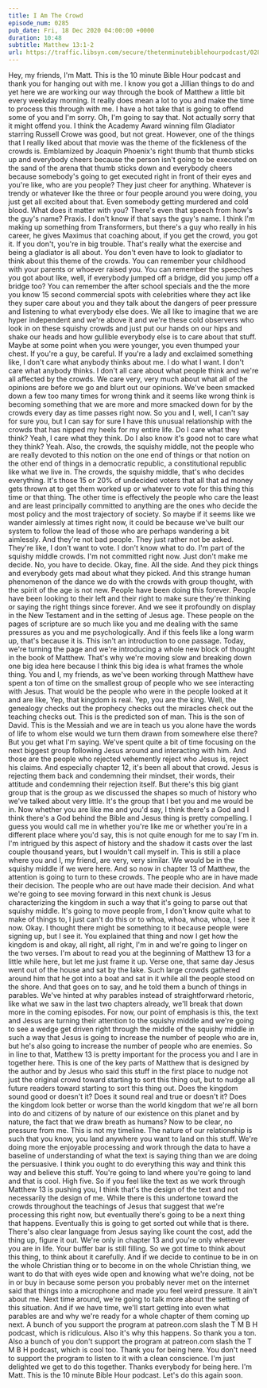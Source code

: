 ```yaml
---
title: I Am The Crowd
episode_num: 0285
pub_date: Fri, 18 Dec 2020 04:00:00 +0000
duration: 10:48
subtitle: Matthew 13:1-2
url: https://traffic.libsyn.com/secure/thetenminutebiblehourpodcast/0285_-_I_Am_The_Crowd.mp3
---
```


 Hey, my friends, I'm Matt. This is the 10 minute Bible Hour podcast and thank you for hanging out with me. I know you got a Jillian things to do and yet here we are working our way through the book of Matthew a little bit every weekday morning. It really does mean a lot to you and make the time to process this through with me. I have a hot take that is going to offend some of you and I'm sorry. Oh, I'm going to say that. Not actually sorry that it might offend you. I think the Academy Award winning film Gladiator starring Russell Crowe was good, but not great. However, one of the things that I really liked about that movie was the theme of the fickleness of the crowds is. Emblamized by Joaquin Phoenix's right thumb that thumb sticks up and everybody cheers because the person isn't going to be executed on the sand of the arena that thumb sticks down and everybody cheers because somebody's going to get executed right in front of their eyes and you're like, who are you people? They just cheer for anything. Whatever is trendy or whatever like the three or four people around you were doing, you just get all excited about that. Even somebody getting murdered and cold blood. What does it matter with you? There's even that speech from how's the guy's name? Praxis. I don't know if that says the guy's name. I think I'm making up something from Transformers, but there's a guy who really in his career, he gives Maximus that coaching about, if you get the crowd, you got it. If you don't, you're in big trouble. That's really what the exercise and being a gladiator is all about. You don't even have to look to gladiator to think about this theme of the crowds. You can remember your childhood with your parents or whoever raised you. You can remember the speeches you got about like, well, if everybody jumped off a bridge, did you jump off a bridge too? You can remember the after school specials and the the more you know 15 second commercial spots with celebrities where they act like they super care about you and they talk about the dangers of peer pressure and listening to what everybody else does. We all like to imagine that we are hyper independent and we're above it and we're these cold observers who look in on these squishy crowds and just put our hands on our hips and shake our heads and how gullible everybody else is to care about that stuff. Maybe at some point when you were younger, you even thumped your chest. If you're a guy, be careful. If you're a lady and exclaimed something like, I don't care what anybody thinks about me. I do what I want. I don't care what anybody thinks. I don't all care about what people think and we're all affected by the crowds. We care very, very much about what all of the opinions are before we go and blurt out our opinions. We've been smacked down a few too many times for wrong think and it seems like wrong think is becoming something that we are more and more smacked down for by the crowds every day as time passes right now. So you and I, well, I can't say for sure you, but I can say for sure I have this unusual relationship with the crowds that has nipped my heels for my entire life. Do I care what they think? Yeah, I care what they think. Do I also know it's good not to care what they think? Yeah. Also, the crowds, the squishy middle, not the people who are really devoted to this notion on the one end of things or that notion on the other end of things in a democratic republic, a constitutional republic like what we live in. The crowds, the squishy middle, that's who decides everything. It's those 15 or 20% of undecided voters that all that ad money gets thrown at to get them worked up or whatever to vote for this thing this time or that thing. The other time is effectively the people who care the least and are least principally committed to anything are the ones who decide the most policy and the most trajectory of society. So maybe if it seems like we wander aimlessly at times right now, it could be because we've built our system to follow the lead of those who are perhaps wandering a bit aimlessly. And they're not bad people. They just rather not be asked. They're like, I don't want to vote. I don't know what to do. I'm part of the squishy middle crowds. I'm not committed right now. Just don't make me decide. No, you have to decide. Okay, fine. All the side. And they pick things and everybody gets mad about what they picked. And this strange human phenomenon of the dance we do with the crowds with group thought, with the spirit of the age is not new. People have been doing this forever. People have been looking to their left and their right to make sure they're thinking or saying the right things since forever. And we see it profoundly on display in the New Testament and in the setting of Jesus age. These people on the pages of scripture are so much like you and me dealing with the same pressures as you and me psychologically. And if this feels like a long warm up, that's because it is. This isn't an introduction to one passage. Today, we're turning the page and we're introducing a whole new block of thought in the book of Matthew. That's why we're moving slow and breaking down one big idea here because I think this big idea is what frames the whole thing. You and I, my friends, as we've been working through Matthew have spent a ton of time on the smallest group of people who we see interacting with Jesus. That would be the people who were in the people looked at it and are like, Yep, that kingdom is real. Yep, you are the king. Well, the genealogy checks out the prophecy checks out the miracles check out the teaching checks out. This is the predicted son of man. This is the son of David. This is the Messiah and we are in teach us you alone have the words of life to whom else would we turn them drawn from somewhere else there? But you get what I'm saying. We've spent quite a bit of time focusing on the next biggest group following Jesus around and interacting with him. And those are the people who rejected vehemently reject who Jesus is, reject his claims. And especially chapter 12, it's been all about that crowd. Jesus is rejecting them back and condemning their mindset, their words, their attitude and condemning their rejection itself. But there's this big giant group that is the group as we discussed the shapes so much of history who we've talked about very little. It's the group that I bet you and me would be in. Now whether you are like me and you'd say, I think there's a God and I think there's a God behind the Bible and Jesus thing is pretty compelling. I guess you would call me in whether you're like me or whether you're in a different place where you'd say, this is not quite enough for me to say I'm in. I'm intrigued by this aspect of history and the shadow it casts over the last couple thousand years, but I wouldn't call myself in. This is still a place where you and I, my friend, are very, very similar. We would be in the squishy middle if we were here. And so now in chapter 13 of Matthew, the attention is going to turn to these crowds. The people who are in have made their decision. The people who are out have made their decision. And what we're going to see moving forward in this next chunk is Jesus characterizing the kingdom in such a way that it's going to parse out that squishy middle. It's going to move people from, I don't know quite what to make of things to, I just can't do this or to whoa, whoa, whoa, whoa, I see it now. Okay. I thought there might be something to it because people were signing up, but I see it. You explained that thing and now I get how the kingdom is and okay, all right, all right, I'm in and we're going to linger on the two verses. I'm about to read you at the beginning of Matthew 13 for a little while here, but let me just frame it up. Verse one, that same day Jesus went out of the house and sat by the lake. Such large crowds gathered around him that he got into a boat and sat in it while all the people stood on the shore. And that goes on to say, and he told them a bunch of things in parables. We've hinted at why parables instead of straightforward rhetoric, like what we saw in the last two chapters already, we'll break that down more in the coming episodes. For now, our point of emphasis is this, the text and Jesus are turning their attention to the squishy middle and we're going to see a wedge get driven right through the middle of the squishy middle in such a way that Jesus is going to increase the number of people who are in, but he's also going to increase the number of people who are enemies. So in line to that, Matthew 13 is pretty important for the process you and I are in together here. This is one of the key parts of Matthew that is designed by the author and by Jesus who said this stuff in the first place to nudge not just the original crowd toward starting to sort this thing out, but to nudge all future readers toward starting to sort this thing out. Does the kingdom sound good or doesn't it? Does it sound real and true or doesn't it? Does the kingdom look better or worse than the world kingdom that we're all born into do and citizens of by nature of our existence on this planet and by nature, the fact that we draw breath as humans? Now to be clear, no pressure from me. This is not my timeline. The nature of our relationship is such that you know, you land anywhere you want to land on this stuff. We're doing more the enjoyable processing and work through the data to have a baseline of understanding of what the text is saying thing than we are doing the persuasive. I think you ought to do everything this way and think this way and believe this stuff. You're going to land where you're going to land and that is cool. High five. So if you feel like the text as we work through Matthew 13 is pushing you, I think that's the design of the text and not necessarily the design of me. While there is this undertone toward the crowds throughout the teachings of Jesus that suggest that we're processing this right now, but eventually there's going to be a next thing that happens. Eventually this is going to get sorted out while that is there. There's also clear language from Jesus saying like count the cost, add the thing up, figure it out. We're only in chapter 13 and you're only wherever you are in life. Your buffer bar is still filling. So we got time to think about this thing, to think about it carefully. And if we decide to continue to be in on the whole Christian thing or to become in on the whole Christian thing, we want to do that with eyes wide open and knowing what we're doing, not be in or buy in because some person you probably never met on the internet said that things into a microphone and made you feel weird pressure. It ain't about me. Next time around, we're going to talk more about the setting of this situation. And if we have time, we'll start getting into even what parables are and why we're ready for a whole chapter of them coming up next. A bunch of you support the program at patreon.com slash the T M B H podcast, which is ridiculous. Also it's why this happens. So thank you a ton. Also a bunch of you don't support the program at patreon.com slash the T M B H podcast, which is cool too. Thank you for being here. You don't need to support the program to listen to it with a clean conscience. I'm just delighted we get to do this together. Thanks everybody for being here. I'm Matt. This is the 10 minute Bible Hour podcast. Let's do this again soon.